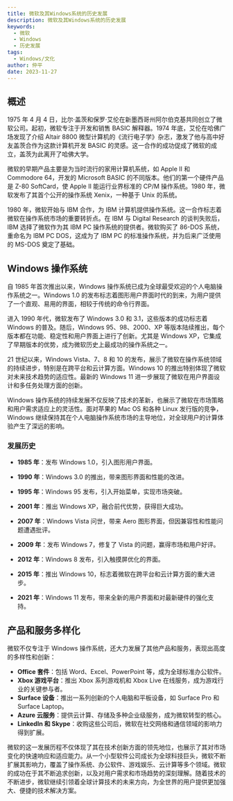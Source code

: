 ```yaml
---
title: 微软及其Windows系统的历史发展
description: 微软及其Windows系统的历史发展
keywords:
  - 微软
  - Windows
  - 历史发展
tags:
  - Windows/文化
author: 仲平
date: 2023-11-27
---
```


## 概述

1975 年 4 月 4 日，比尔·盖茨和保罗·艾伦在新墨西哥州阿尔伯克基共同创立了微软公司。起初，微软专注于开发和销售 BASIC 解释器。1974 年底，艾伦在哈佛广场发现了介绍 Altair 8800 微型计算机的《流行电子学》杂志，激发了他与高中好友盖茨合作为这款计算机开发 BASIC 的灵感。这一合作的成功促成了微软的成立，盖茨为此离开了哈佛大学。

微软的早期产品主要是为当时流行的家用计算机系统，如 Apple II 和 Commodore 64，开发的 Microsoft BASIC 的不同版本。他们的第一个硬件产品是 Z-80 SoftCard，使 Apple II 能运行业界标准的 CP/M 操作系统。1980 年，微软发布了其首个公开的操作系统 Xenix，一种基于 Unix 的系统。

1980 年，微软开始与 IBM 合作，为 IBM 计算机提供操作系统。这一合作标志着微软在操作系统市场的重要转折点。在 IBM 与 Digital Research 的谈判失败后，IBM 选择了微软作为其 IBM PC 操作系统的提供者。微软购买了 86-DOS 系统，重命名为 IBM PC DOS，这成为了 IBM PC 的标准操作系统，并为后来广泛使用的 MS-DOS 奠定了基础。

## Windows 操作系统

自 1985 年首次推出以来，Windows 操作系统已成为全球最受欢迎的个人电脑操作系统之一。Windows 1.0 的发布标志着图形用户界面时代的到来，为用户提供了一个直观、易用的界面，相较于传统的命令行界面。

进入 1990 年代，微软发布了 Windows 3.0 和 3.1，这些版本的成功标志着 Windows 的普及。随后，Windows 95、98、2000、XP 等版本陆续推出，每个版本都在功能、稳定性和用户界面上进行了创新。尤其是 Windows XP，它集成了早期版本的优势，成为微软历史上最成功的操作系统之一。

21 世纪以来，Windows Vista、7、8 和 10 的发布，展示了微软在操作系统领域的持续进步，特别是在跨平台和云计算方面。Windows 10 的推出特别体现了微软对未来技术趋势的适应性。最新的 Windows 11 进一步展现了微软在用户界面设计和多任务处理方面的创新。

Windows 操作系统的持续发展不仅反映了技术的革新，也展示了微软在市场策略和用户需求适应上的灵活性。面对苹果的 Mac OS 和各种 Linux 发行版的竞争，Windows 继续保持其在个人电脑操作系统市场的主导地位，对全球用户的计算体验产生了深远的影响。

### 发展历史

- **1985 年**：发布 Windows 1.0，引入图形用户界面。
- **1990 年**：Windows 3.0 的推出，带来图形界面和性能的改进。
- **1995 年**：Windows 95 发布，引入开始菜单，实现市场突破。
- **2001 年**：推出 Windows XP，融合前代优势，获得巨大成功。

- **2007 年**：Windows Vista 问世，带来 Aero 图形界面，但因兼容性和性能问题遭遇批评。
- **2009 年**：发布 Windows 7，修复了 Vista 的问题，赢得市场和用户好评。
- **2012 年**：Windows 8 发布，引入触摸屏优化的界面。
- **2015 年**：推出 Windows 10，标志着微软在跨平台和云计算方面的重大进步。
- **2021 年**：Windows 11 发布，带来全新的用户界面和对最新硬件的强化支持。

## 产品和服务多样化

微软不仅专注于 Windows 操作系统，还大力发展了其他产品和服务，表现出高度的多样性和创新：

- **Office 套件**：包括 Word、Excel、PowerPoint 等，成为全球标准办公软件。
- **Xbox 游戏平台**：推出 Xbox 系列游戏机和 Xbox Live 在线服务，成为游戏行业的关键参与者。
- **Surface 设备**：推出一系列创新的个人电脑和平板设备，如 Surface Pro 和 Surface Laptop。
- **Azure 云服务**：提供云计算、存储及多种企业级服务，成为微软转型的核心。
- **LinkedIn 和 Skype**：收购这些公司后，微软在社交网络和通信领域的影响力得到扩展。

微软的这一发展历程不仅体现了其在技术创新方面的领先地位，也展示了其对市场变化的快速响应和适应能力。从一个小型软件公司成长为全球科技巨头，微软不断扩展其影响力，覆盖了操作系统、办公软件、游戏娱乐、云计算等多个领域。微软的成功在于其不断追求创新，以及对用户需求和市场趋势的深刻理解。随着技术的不断进步，微软继续引领着全球计算技术的未来方向，为全世界的用户提供更加强大、便捷的技术解决方案。
